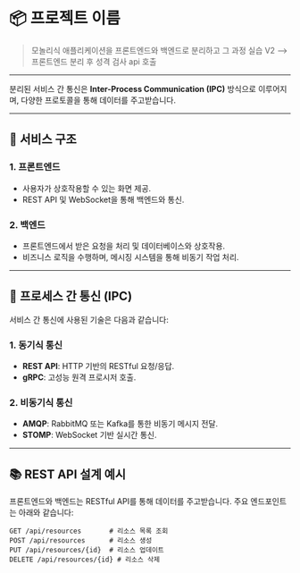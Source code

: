 # 📦 **프로젝트 이름**

> 모놀리식 애플리케이션을 프론트엔드와 백엔드로 분리하고 그 과정 실습
> V2 --> 프론트엔드 분리 후 성격 검사 api 호출
---


분리된 서비스 간 통신은 **Inter-Process Communication (IPC)** 방식으로 이루어지며, 다양한 프로토콜을 통해 데이터를 주고받습니다.

---

## 🔗 **서비스 구조**

### 1. 프론트엔드
- 사용자가 상호작용할 수 있는 화면 제공.
- REST API 및 WebSocket을 통해 백엔드와 통신.

### 2. 백엔드
- 프론트엔드에서 받은 요청을 처리 및 데이터베이스와 상호작용.
- 비즈니스 로직을 수행하며, 메시징 시스템을 통해 비동기 작업 처리.

---

## 🔄 **프로세스 간 통신 (IPC)**

서비스 간 통신에 사용된 기술은 다음과 같습니다:

### 1. **동기식 통신**
- **REST API**: HTTP 기반의 RESTful 요청/응답.
- **gRPC**: 고성능 원격 프로시저 호출.

### 2. **비동기식 통신**
- **AMQP**: RabbitMQ 또는 Kafka를 통한 비동기 메시지 전달.
- **STOMP**: WebSocket 기반 실시간 통신.

---

## 📚 **REST API 설계 예시**

프론트엔드와 백엔드는 RESTful API를 통해 데이터를 주고받습니다. 주요 엔드포인트는 아래와 같습니다:

```http
GET /api/resources       # 리소스 목록 조회
POST /api/resources      # 리소스 생성
PUT /api/resources/{id}  # 리소스 업데이트
DELETE /api/resources/{id} # 리소스 삭제
